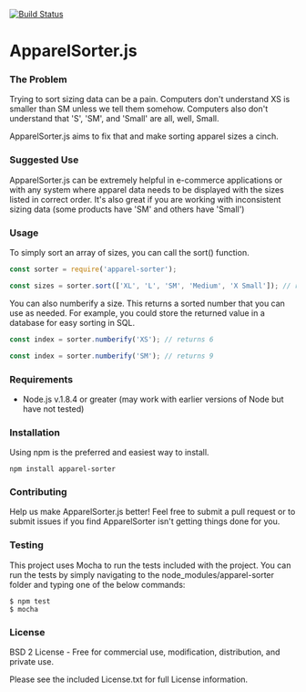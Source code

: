 [![Build Status](https://travis-ci.org/gcopley/apparelsorter.js.svg?branch=master)](https://travis-ci.org/gcopley/apparelsorter.js)

# ApparelSorter.js


### The Problem
Trying to sort sizing data can be a pain. Computers don't understand XS is smaller than SM unless we tell them somehow. Computers also don't understand that 'S', 'SM', and 'Small' are all, well, Small.

ApparelSorter.js aims to fix that and make sorting apparel sizes a cinch.


### Suggested Use
ApparelSorter.js can be extremely helpful in e-commerce applications or with any system where apparel data needs to be displayed with the sizes listed in correct order. It's also great if you are working with inconsistent sizing data (some products have 'SM' and others have 'Small')


### Usage
To simply sort an array of sizes, you can call the sort() function.
```javascript
const sorter = require('apparel-sorter');

const sizes = sorter.sort(['XL', 'L', 'SM', 'Medium', 'X Small']); // returns ['X Small','SM','Medium','L','XL']
```
You can also numberify a size. This returns a sorted number that you can use as needed. For example, you could store the returned value in a database for easy sorting in SQL.
```javascript
const index = sorter.numberify('XS'); // returns 6

const index = sorter.numberify('SM'); // returns 9
```

### Requirements
- Node.js v.1.8.4 or greater (may work with earlier versions of Node but have not tested)


### Installation
Using npm is the preferred and easiest way to install.
```
npm install apparel-sorter
```

### Contributing
Help us make ApparelSorter.js better! Feel free to submit a pull request or to submit issues if you find ApparelSorter isn't getting things done for you.


### Testing
This project uses Mocha to run the tests included with the project.
You can run the tests by simply navigating to the node_modules/apparel-sorter folder and typing one of the below commands:
```
$ npm test
$ mocha
```

### License
BSD 2 License - Free for commercial use, modification, distribution, and private use.

Please see the included License.txt for full License information.

